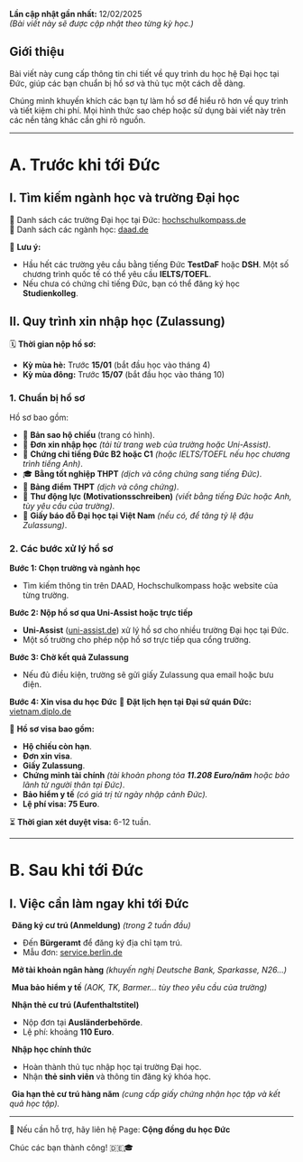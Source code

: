 
**Lần cập nhật gần nhất:** 12/02/2025  
_(Bài viết này sẽ được cập nhật theo từng kỳ học.)_

## **Giới thiệu**

Bài viết này cung cấp thông tin chi tiết về quy trình du học hệ Đại học tại Đức, giúp các bạn chuẩn bị hồ sơ và thủ tục một cách dễ dàng.

Chúng mình khuyến khích các bạn tự làm hồ sơ để hiểu rõ hơn về quy trình và tiết kiệm chi phí. Mọi hình thức sao chép hoặc sử dụng bài viết này trên các nền tảng khác cần ghi rõ nguồn.

---

# **A. Trước khi tới Đức**

## **I. Tìm kiếm ngành học và trường Đại học**

🔗 Danh sách các trường Đại học tại Đức: [hochschulkompass.de](https://www.hochschulkompass.de/)  
🔗 Danh sách các ngành học: [daad.de](https://www.daad.de/)

📌 **Lưu ý:**

- Hầu hết các trường yêu cầu bằng tiếng Đức **TestDaF** hoặc **DSH**. Một số chương trình quốc tế có thể yêu cầu **IELTS/TOEFL**.
- Nếu chưa có chứng chỉ tiếng Đức, bạn có thể đăng ký học **Studienkolleg**.

## **II. Quy trình xin nhập học (Zulassung)**

🗓 **Thời gian nộp hồ sơ:**

- **Kỳ mùa hè:** Trước **15/01** (bắt đầu học vào tháng 4)
- **Kỳ mùa đông:** Trước **15/07** (bắt đầu học vào tháng 10)

### **1. Chuẩn bị hồ sơ**

Hồ sơ bao gồm:

- 📄 **Bản sao hộ chiếu** (trang có hình).
- 📝 **Đơn xin nhập học** _(tải từ trang web của trường hoặc Uni-Assist)_.
- 📜 **Chứng chỉ tiếng Đức B2 hoặc C1** _(hoặc IELTS/TOEFL nếu học chương trình tiếng Anh)_.
- 🎓 **Bằng tốt nghiệp THPT** _(dịch và công chứng sang tiếng Đức)_.
- 📃 **Bảng điểm THPT** _(dịch và công chứng)_.
- 📩 **Thư động lực (Motivationsschreiben)** _(viết bằng tiếng Đức hoặc Anh, tùy yêu cầu của trường)_.
- 🏫 **Giấy báo đỗ Đại học tại Việt Nam** _(nếu có, để tăng tỷ lệ đậu Zulassung)_.

### **2. Các bước xử lý hồ sơ**

 **Bước 1: Chọn trường và ngành học**

- Tìm kiếm thông tin trên DAAD, Hochschulkompass hoặc website của từng trường.

 **Bước 2: Nộp hồ sơ qua Uni-Assist hoặc trực tiếp**

- **Uni-Assist** ([uni-assist.de](https://www.uni-assist.de/)) xử lý hồ sơ cho nhiều trường Đại học tại Đức.
- Một số trường cho phép nộp hồ sơ trực tiếp qua cổng trường.

 **Bước 3: Chờ kết quả Zulassung**

- Nếu đủ điều kiện, trường sẽ gửi giấy Zulassung qua email hoặc bưu điện.

 **Bước 4: Xin visa du học Đức** 📅 **Đặt lịch hẹn tại Đại sứ quán Đức:** [vietnam.diplo.de](https://vietnam.diplo.de/)

📜 **Hồ sơ visa bao gồm:**

- **Hộ chiếu còn hạn**.
- **Đơn xin visa**.
- **Giấy Zulassung**.
- **Chứng minh tài chính** _(tài khoản phong tỏa **11.208 Euro/năm** hoặc bảo lãnh từ người thân tại Đức)_.
- **Bảo hiểm y tế** _(có giá trị từ ngày nhập cảnh Đức)._
- **Lệ phí visa: 75 Euro**.

⏳ **Thời gian xét duyệt visa:** 6-12 tuần.

---

# **B. Sau khi tới Đức**

## **I. Việc cần làm ngay khi tới Đức**

 ️ **Đăng ký cư trú (Anmeldung)** _(trong 2 tuần đầu)_

- Đến **Bürgeramt** để đăng ký địa chỉ tạm trú.
- Mẫu đơn: [service.berlin.de](https://service.berlin.de/)

 ️ **Mở tài khoản ngân hàng** _(khuyến nghị Deutsche Bank, Sparkasse, N26...)_

 ️ **Mua bảo hiểm y tế** _(AOK, TK, Barmer... tùy theo yêu cầu của trường)_

 ️ **Nhận thẻ cư trú (Aufenthaltstitel)**

- Nộp đơn tại **Ausländerbehörde**.
- Lệ phí: khoảng **110 Euro**.

 ️ **Nhập học chính thức**

- Hoàn thành thủ tục nhập học tại trường Đại học.
- Nhận **thẻ sinh viên** và thông tin đăng ký khóa học.

 ️ **Gia hạn thẻ cư trú hàng năm** _(cung cấp giấy chứng nhận học tập và kết quả học tập)._

---

💬 Nếu cần hỗ trợ, hãy liên hệ Page: **Cộng đồng du học Đức**

Chúc các bạn thành công! 🇩🇪🎓